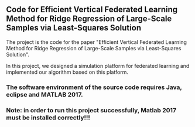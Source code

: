 
## Code for Efficient Vertical Federated Learning Method for Ridge Regression of Large-Scale Samples via Least-Squares Solution

The project is the code for the paper "Efficient Vertical Federated Learning Method for Ridge Regression of Large-Scale Samples via Least-Squares Solution".

In this project, we designed a simulation platform for federated learning and implemented our algorithm based on this platform.

### The software environment of the source code requires Java, eclipse and MATLAB 2017.

### Note: in order to run this project successfully, Matlab 2017 must be installed correctly!!!
